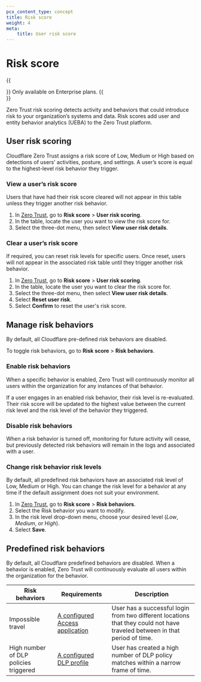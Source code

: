 ```yaml
---
pcx_content_type: concept
title: Risk score
weight: 4
meta:
    title: User risk score
---
```


# Risk score

{{<Aside type="note">}}
Only available on Enterprise plans.
{{</Aside>}}

Zero Trust risk scoring detects activity and behaviors that could introduce risk to your organization’s systems and data. Risk scores add user and entity behavior analytics (UEBA) to the Zero Trust platform.

## User risk scoring

Cloudflare Zero Trust assigns a risk score of Low, Medium or High based on detections of users’ activities, posture, and settings. A user’s score is equal to the highest-level risk behavior they trigger.

### View a user’s risk score

Users that have had their risk score cleared will not appear in this table unless they trigger another risk behavior.

1. In [Zero Trust](https://one.dash.cloudflare.com/), go to **Risk score** > **User risk scoring**.
2. In the table, locate the user you want to view the risk score for.
3. Select the three-dot menu, then select **View user risk details**.

### Clear a user’s risk score

If required, you can reset risk levels for specific users. Once reset, users will not appear in the associated risk table until they trigger another risk behavior.

1. In [Zero Trust](https://one.dash.cloudflare.com/), go to **Risk score** > **User risk scoring**.
2. In the table, locate the user you want to clear the risk score for.
3. Select the three-dot menu, then select **View user risk details**.
4. Select **Reset user risk**.
5. Select **Confirm** to reset the user's risk score.

## Manage risk behaviors

By default, all Cloudflare pre-defined risk behaviors are disabled.

To toggle risk behaviors, go to **Risk score** > **Risk behaviors**.

### Enable risk behaviors

When a specific behavior is enabled, Zero Trust will continuously monitor all users within the organization for any instances of that behavior.

If a user engages in an enabled risk behavior, their risk level is re-evaluated. Their risk score will be updated to the highest value between the current risk level and the risk level of the behavior they triggered.

### Disable risk behaviors

When a risk behavior is turned off, monitoring for future activity will cease, but previously detected risk behaviors will remain in the logs and associated with a user.

### Change risk behavior risk levels

By default, all predefined risk behaviors have an associated risk level of Low, Medium or High. You can change the risk level for a behavior at any time if the default assignment does not suit your environment.

1. In [Zero Trust](https://one.dash.cloudflare.com/), go to **Risk score** > **Risk behaviors**.
2. Select the Risk behavior you want to modify.
3. In the risk level drop-down menu, choose your desired level (_Low_, _Medium_, or _High_).
4. Select **Save**.

## Predefined risk behaviors

By default, all Cloudflare predefined behaviors are disabled. When a behavior is enabled, Zero Trust will continuously evaluate all users within the organization for the behavior.

| Risk behaviors                        | Requirements                                                                            | Description                                                                                                                |
| ------------------------------------- | --------------------------------------------------------------------------------------- | -------------------------------------------------------------------------------------------------------------------------- |
| Impossible travel                     | [A configured Access application](/cloudflare-one/applications/)                        | User has a successful login from two different locations that they could not have traveled between in that period of time. |
| High number of DLP policies triggered | [A configured DLP profile](/cloudflare-one/policies/data-loss-prevention/dlp-profiles/) | User has created a high number of DLP policy matches within a narrow frame of time.                                        |
